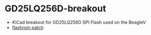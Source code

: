 # GD25LQ256D-breakout
* KiCad breakout for GD25LQ256D SPI Flash used on the BeagleV
* [flashrom patch](https://review.coreboot.org/c/flashrom/+/51113)
